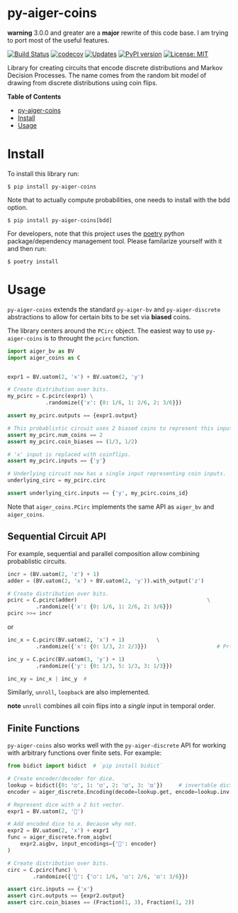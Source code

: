 # py-aiger-coins

**warning** 3.0.0 and greater are a **major** rewrite of this code
base. I am trying to port most of the useful features.


[![Build Status](https://cloud.drone.io/api/badges/mvcisback/py-aiger-coins/status.svg)](https://cloud.drone.io/mvcisback/py-aiger-coins)
[![codecov](https://codecov.io/gh/mvcisback/py-aiger-coins/branch/master/graph/badge.svg)](https://codecov.io/gh/mvcisback/py-aiger-coins)
[![Updates](https://pyup.io/repos/github/mvcisback/py-aiger-coins/shield.svg)](https://pyup.io/repos/github/mvcisback/py-aiger-coins/)
[![PyPI version](https://badge.fury.io/py/py-aiger-coins.svg)](https://badge.fury.io/py/py-aiger-coins)
[![License: MIT](https://img.shields.io/badge/License-MIT-yellow.svg)](https://opensource.org/licenses/MIT)


Library for creating circuits that encode discrete distributions and
Markov Decision Processes. The name comes from the random bit model of
drawing from discrete distributions using coin flips.

<!-- markdown-toc start - Don't edit this section. Run M-x markdown-toc-refresh-toc -->
**Table of Contents**

- [py-aiger-coins](#py-aiger-coins)
- [Install](#install)
- [Usage](#usage)

<!-- markdown-toc end -->


# Install

To install this library run:

`$ pip install py-aiger-coins`

Note that to actually compute probabilities, one needs to install with the bdd option.

`$ pip install py-aiger-coins[bdd]`

For developers, note that this project uses the
[poetry](https://poetry.eustace.io/) python package/dependency
management tool. Please familarize yourself with it and then run:

`$ poetry install`

# Usage

`py-aiger-coins` extends the standard `py-aiger-bv` and
`py-aiger-discrete` abstractions to allow for certain bits to be set
via **biased** coins.

The library centers around the `PCirc` object. The easiest way to use
`py-aiger-coins` is to throught the `pcirc` function.


```python
import aiger_bv as BV
import aiger_coins as C


expr1 = BV.uatom(2, 'x') + BV.uatom(2, 'y')

# Create distribution over bits.
my_pcirc = C.pcirc(expr1) \
            .randomize({'x': {0: 1/6, 1: 2/6, 2: 3/6}})

assert my_pcirc.outputs == {expr1.output}

# This probablistic circuit uses 2 biased coins to represent this input.
assert my_pcirc.num_coins == 2
assert my_pcirc.coin_biases == (1/3, 1/2)

# 'x' input is replaced with coinflips.
assert my_pcirc.inputs == {'y'}

# Underlying circuit now has a single input representing coin inputs.
underlying_circ = my_pcirc.circ

assert underlying_circ.inputs == {'y', my_pcirc.coins_id}
```

Note that `aiger_coins.PCirc` implements the same API as `aiger_bv`
and `aiger_coins`.

## Sequential Circuit API

For example, sequential and parallel composition allow combining
probablistic circuits.

```python
incr = (BV.uatom(2, 'z') + 1)
adder = (BV.uatom(2, 'x') + BV.uatom(2, 'y')).with_output('z')

# Create distribution over bits.
pcirc = C.pcirc(adder)                                         \
         .randomize({'x': {0: 1/6, 1: 2/6, 2: 3/6}})
pcirc >>= incr
```

or

```python
inc_x = C.pcirc(BV.uatom(2, 'x') + 1)          \
         .randomize({'x': {0: 1/3, 2: 2/3}})                      # Pr(x=2) = 2/3

inc_y = C.pcirc(BV.uatom(3, 'y') + 1)          \
         .randomize({'y': {0: 1/3, 5: 1/3, 3: 1/3}})

inc_xy = inc_x | inc_y  #
```

Similarly, `unroll`, `loopback` are also implemented.

**note** `unroll` combines all coin flips into a *single* input in
temporal order.


## Finite Functions

`py-aiger-coins` also works well with the `py-aiger-discrete` API for
working with arbitrary functions over finite sets. For example:

```python
from bidict import bidict  # `pip install bidict`

# Create encoder/decoder for dice.
lookup = bidict({0: '⚀', 1: '⚁', 2: '⚂', 3: '⚃'})     # invertable dictionary.
encoder = aiger_discrete.Encoding(decode=lookup.get, encode=lookup.inv.get)

# Represent dice with a 2 bit vector.
expr1 = BV.uatom(2, '🎲')

# Add encoded dice to x. Because why not.
expr2 = BV.uatom(2, 'x') + expr1
func = aiger_discrete.from_aigbv(
    expr2.aigbv, input_encodings={'🎲': encoder}
)

# Create distribution over bits.
circ = C.pcirc(func) \
        .randomize({'🎲': {'⚀': 1/6, '⚁': 2/6, '⚂': 3/6}})

assert circ.inputs == {'x'}
assert circ.outputs == {expr2.output}
assert circ.coin_biases == (Fraction(1, 3), Fraction(1, 2))
```
